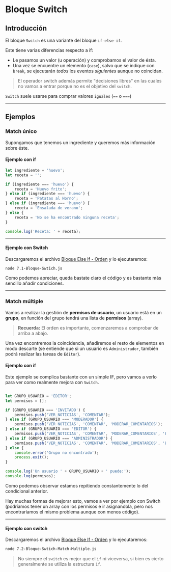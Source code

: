 # Bloque Switch

## Introducción

El bloque `Switch` es una variante del bloque `if-else-if`.

Este tiene varias diferencias respecto a if:
 - Le pasamos un valor (u operación) y comprobamos el valor de ésta.
 - Una vez se encuentre un elemento (`case`), salvo que se indique con `break`, se ejecutarán *todos* los eventos *siguientes* aunque no coincidan.

> El operador switch además permite "decisiones libres" en las cuales no vamos a entrar porque no es el objetivo del `switch`.

`Switch` suele usarse para comprar valores `iguales` (`==` o `===`)

---

## Ejemplos

### Match único

Supongamos que tenemos un ingrediente y queremos más información sobre éste.

#### Ejemplo con if
```js
let ingrediente = 'huevo';
let receta = '';

if (ingrediente === 'huevo') {
    receta = 'Huevo frito';
} else if (ingrediente === 'huevo') {
    receta = 'Patatas al Horno';    
} else if (ingrediente === 'huevo') {
    receta = 'Ensalada de verano';
} else {
    receta = 'No se ha encontrado ninguna receta';
}

console.log('Receta: ' + receta);
```

----

#### Ejemplo con Switch

Descargaremos el archivo [Bloque Else If - Orden](/Ejemplos/2-Condicionales/7.1-Bloque-Swtich.js) y lo ejecutaremos:

```bash
node 7.1-Bloque-Swtich.js
```

Como podemos apreciar, queda bastate claro el código y es bastante más sencillo añadir condiciones.

----

### Match múltiple

Vamos a realizar la gestión de **permisos de usuario**, un usuario está en un **grupo**, en función del grupo tendrá una lista de **permisos** (array).


> **Recuerda:** El orden es importante, comenzaremos a comprobar de arriba a abajo.

Una vez encontremos la coincidencia, añadiremos el resto de elementos en modo descarte (se entiende que si un usuario es `Administrador`, también podrá realizar las tareas de `Editor`).

#### Ejemplo con if

Este ejemplo se complica bastante con un simple IF, pero vamos a verlo para ver como realmente mejora con `Switch`.

```js

let GRUPO_USUARIO = 'EDITOR';
let permisos = [];

if (GRUPO_USUARIO === 'INVITADO') {
    permisos.push('VER_NOTICIAS', 'COMENTAR');
} else if (GRUPO_USUARIO === 'MODERADOR') {
    permisos.push('VER_NOTICIAS', 'COMENTAR', 'MODERAR_COMENTARIOS');
} else if (GRUPO_USUARIO === 'EDITOR') {
    permisos.push('VER_NOTICIAS', 'COMENTAR', 'MODERAR_COMENTARIOS', 'EDITAR_NOTICIAS');
} else if (GRUPO_USUARIO === 'ADMINISTRADOR') {
    permisos.push('VER_NOTICIAS', 'COMENTAR', 'MODERAR_COMENTARIOS', 'EDITAR_NOTICIAS', 'ADMINISTRAR USUARIOS');
} else {
    console.error('Grupo no encontrado');
    process.exit();
}

console.log('Un usuario ' + GRUPO_USUARIO + ' puede:');
console.log(permisos);
```

Como podemos observar estamos repitiendo constantemente lo del condicional anterior.

Hay muchas formas de mejorar esto, vamos a ver por ejemplo con Switch (podríamos tener un array con los permisos e ir asignandola, pero nos encontraríamos el mismo problema aunque con menos código).

----


#### Ejemplo con switch

Descargaremos el archivo [Bloque Else If - Orden](/Ejemplos/2-Condicionales/7.2-Bloque-Swtich-Match-Multiple.js) y lo ejecutaremos:

```bash
node 7.2-Bloque-Swtich-Match-Multiple.js
```

> No siempre el `switch` es mejor que el `if` ni viceversa, si bien es cierto generalmente se utiliza la estructura `if`.

